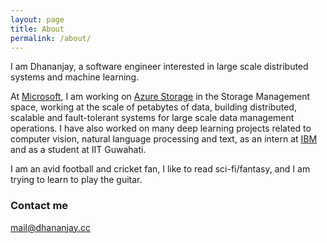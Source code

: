 ```yaml
---
layout: page
title: About
permalink: /about/
---
```


I am Dhananjay, a software engineer interested in large scale distributed systems and machine learning.

At [Microsoft](https://www.microsoft.com/), I am working on [Azure Storage](https://azure.microsoft.com/services/storage/) in the Storage Management space, working at the scale of petabytes of data, building distributed, scalable and fault-tolerant systems for large scale data management operations. I have also worked on many deep learning projects related to computer vision, natural language processing and text, as an intern at [IBM](https://www.ibm.com/) and as a student at IIT Guwahati.

I am an avid football and cricket fan, I like to read sci-fi/fantasy, and I am trying to learn to play the guitar.

### Contact me

[mail@dhananjay.cc](mailto:mail@dhananjay.cc)
